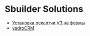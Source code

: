 # Sbuilder Solutions

* [Установка рекаптчи V3 на формы](solutions/form-recaptcha-v3/solution.md)
* [yadroCRM](solutions/yadrocrm/solution.md)